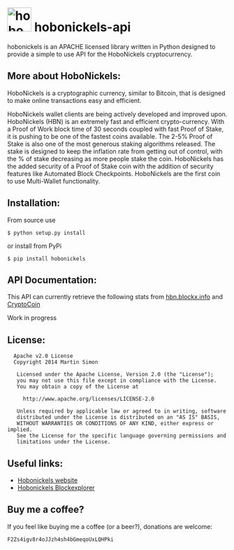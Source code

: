 <h1><img src="https://raw.github.com/c0ding/hobonickels-api/master/doc/hobonickels.png" height=55 alt="hobonickels" title="hobonickels"> hobonickels-api</h1>

hobonickels is an APACHE licensed library written in Python designed to provide a simple to use API for the HoboNickels cryptocurrency.

## More about HoboNickels:

HoboNickels is a cryptographic currency, similar to Bitcoin, that is designed to make online transactions easy and efficient.

HoboNickels wallet clients are being actively developed and improved upon. HoboNickels (HBN) is an extremely fast and efficient crypto-currency. With a Proof of Work block time of 30 seconds coupled with fast Proof of Stake, it is pushing to be one of the fastest coins available. The 2-5% Proof of Stake is also one of the most generous staking algorithms released. The stake is designed to keep the inflation rate from getting out of control, with the % of stake decreasing as more people stake the coin. HoboNickels has the added security of a Proof of Stake coin with the addition of security features like Automated Block Checkpoints. HoboNickels are the first coin to use Multi-Wallet functionality.

## Installation:

From source use

    $ python setup.py install

or install from PyPi

    $ pip install hobonickels

## API Documentation:

This API can currently retrieve the following stats from [hbn.blockx.info](http://hbn.blockx.info/) and [CryptoCoin](http://www.cryptocoincharts.info)

Work in progress

## License:

```
  Apache v2.0 License
  Copyright 2014 Martin Simon

   Licensed under the Apache License, Version 2.0 (the "License");
   you may not use this file except in compliance with the License.
   You may obtain a copy of the License at

     http://www.apache.org/licenses/LICENSE-2.0

   Unless required by applicable law or agreed to in writing, software
   distributed under the License is distributed on an "AS IS" BASIS,
   WITHOUT WARRANTIES OR CONDITIONS OF ANY KIND, either express or implied.
   See the License for the specific language governing permissions and
   limitations under the License.

```

## Useful links:

* [Hobonickels website](http://www.hobonickels.info/)
* [Hobonickels Blockexplorer](http://hbn.blockx.info/)

## Buy me a coffee?

If you feel like buying me a coffee (or a beer?), donations are welcome:

```
F2Zs4igv8r4oJJzh4sh4bGmeqoUxLQHPki
```
